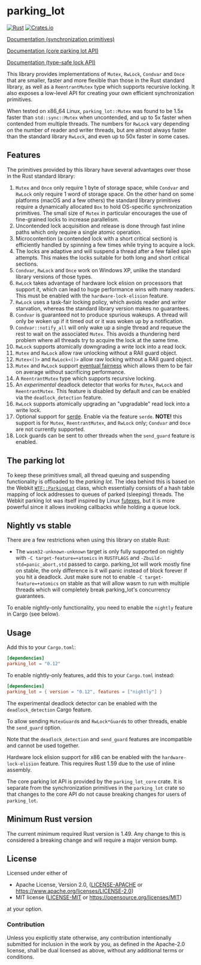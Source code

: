 parking_lot
============

[![Rust](https://github.com/Amanieu/parking_lot/workflows/Rust/badge.svg)](https://github.com/Amanieu/parking_lot/actions)
[![Crates.io](https://img.shields.io/crates/v/parking_lot.svg)](https://crates.io/crates/parking_lot)

[Documentation (synchronization primitives)](https://docs.rs/parking_lot/)

[Documentation (core parking lot API)](https://docs.rs/parking_lot_core/)

[Documentation (type-safe lock API)](https://docs.rs/lock_api/)

This library provides implementations of `Mutex`, `RwLock`, `Condvar` and
`Once` that are smaller, faster and more flexible than those in the Rust
standard library, as well as a `ReentrantMutex` type which supports recursive
locking. It also exposes a low-level API for creating your own efficient
synchronization primitives.

When tested on x86_64 Linux, `parking_lot::Mutex` was found to be 1.5x
faster than `std::sync::Mutex` when uncontended, and up to 5x faster when
contended from multiple threads. The numbers for `RwLock` vary depending on
the number of reader and writer threads, but are almost always faster than
the standard library `RwLock`, and even up to 50x faster in some cases.

## Features

The primitives provided by this library have several advantages over those
in the Rust standard library:

1. `Mutex` and `Once` only require 1 byte of storage space, while `Condvar`
   and `RwLock` only require 1 word of storage space. On the other hand on
   some platforms (macOS and a few others) the standard library primitives
   require a dynamically allocated `Box` to hold OS-specific synchronization 
   primitives. The small size of `Mutex` in particular encourages the use
   of fine-grained locks to increase parallelism.
2. Uncontended lock acquisition and release is done through fast inline
   paths which only require a single atomic operation.
3. Microcontention (a contended lock with a short critical section) is
   efficiently handled by spinning a few times while trying to acquire a
   lock.
4. The locks are adaptive and will suspend a thread after a few failed spin
   attempts. This makes the locks suitable for both long and short critical
   sections.
5. `Condvar`, `RwLock` and `Once` work on Windows XP, unlike the standard
   library versions of those types.
6. `RwLock` takes advantage of hardware lock elision on processors that
   support it, which can lead to huge performance wins with many readers.
   This must be enabled with the `hardware-lock-elision` feature.
7. `RwLock` uses a task-fair locking policy, which avoids reader and writer
   starvation, whereas the standard library version makes no guarantees.
8. `Condvar` is guaranteed not to produce spurious wakeups. A thread will
    only be woken up if it timed out or it was woken up by a notification.
9. `Condvar::notify_all` will only wake up a single thread and requeue the
    rest to wait on the associated `Mutex`. This avoids a thundering herd
    problem where all threads try to acquire the lock at the same time.
10. `RwLock` supports atomically downgrading a write lock into a read lock.
11. `Mutex` and `RwLock` allow raw unlocking without a RAII guard object.
12. `Mutex<()>` and `RwLock<()>` allow raw locking without a RAII guard
    object.
13. `Mutex` and `RwLock` support [eventual fairness](https://trac.webkit.org/changeset/203350)
    which allows them to be fair on average without sacrificing performance.
14. A `ReentrantMutex` type which supports recursive locking.
15. An *experimental* deadlock detector that works for `Mutex`,
    `RwLock` and `ReentrantMutex`. This feature is disabled by default and
    can be enabled via the `deadlock_detection` feature.
16. `RwLock` supports atomically upgrading an "upgradable" read lock into a
    write lock.
17. Optional support for [serde](https://docs.serde.rs/serde/).  Enable via the
    feature `serde`.  **NOTE!** this support is for `Mutex`, `ReentrantMutex`,
    and `RwLock` only; `Condvar` and `Once` are not currently supported.
18. Lock guards can be sent to other threads when the `send_guard` feature is
    enabled.

## The parking lot

To keep these primitives small, all thread queuing and suspending
functionality is offloaded to the *parking lot*. The idea behind this is
based on the Webkit [`WTF::ParkingLot`](https://webkit.org/blog/6161/locking-in-webkit/)
class, which essentially consists of a hash table mapping of lock addresses
to queues of parked (sleeping) threads. The Webkit parking lot was itself
inspired by Linux [futexes](https://man7.org/linux/man-pages/man2/futex.2.html),
but it is more powerful since it allows invoking callbacks while holding a queue
lock.

## Nightly vs stable

There are a few restrictions when using this library on stable Rust:

- The `wasm32-unknown-unknown` target is only fully supported on nightly with
  `-C target-feature=+atomics` in `RUSTFLAGS` and `-Zbuild-std=panic_abort,std`
  passed to cargo. parking_lot will work mostly fine on stable, the only
  difference is it will panic instead of block forever if you hit a deadlock.
  Just make sure not to enable `-C target-feature=+atomics` on stable as that
  will allow wasm to run with multiple threads which will completely break
  parking_lot's concurrency guarantees.

To enable nightly-only functionality, you need to enable the `nightly` feature
in Cargo (see below).

## Usage

Add this to your `Cargo.toml`:

```toml
[dependencies]
parking_lot = "0.12"
```

To enable nightly-only features, add this to your `Cargo.toml` instead:

```toml
[dependencies]
parking_lot = { version = "0.12", features = ["nightly"] }
```

The experimental deadlock detector can be enabled with the
`deadlock_detection` Cargo feature.

To allow sending `MutexGuard`s and `RwLock*Guard`s to other threads, enable the
`send_guard` option.

Note that the `deadlock_detection` and `send_guard` features are incompatible
and cannot be used together.

Hardware lock elision support for x86 can be enabled with the
`hardware-lock-elision` feature. This requires Rust 1.59 due to the use of
inline assembly.

The core parking lot API is provided by the `parking_lot_core` crate. It is
separate from the synchronization primitives in the `parking_lot` crate so that
changes to the core API do not cause breaking changes for users of `parking_lot`.

## Minimum Rust version

The current minimum required Rust version is 1.49. Any change to this is
considered a breaking change and will require a major version bump.

## License

Licensed under either of

 * Apache License, Version 2.0, ([LICENSE-APACHE](LICENSE-APACHE) or https://www.apache.org/licenses/LICENSE-2.0)
 * MIT license ([LICENSE-MIT](LICENSE-MIT) or https://opensource.org/licenses/MIT)

at your option.

### Contribution

Unless you explicitly state otherwise, any contribution intentionally submitted
for inclusion in the work by you, as defined in the Apache-2.0 license, shall be dual licensed as above, without any
additional terms or conditions.
